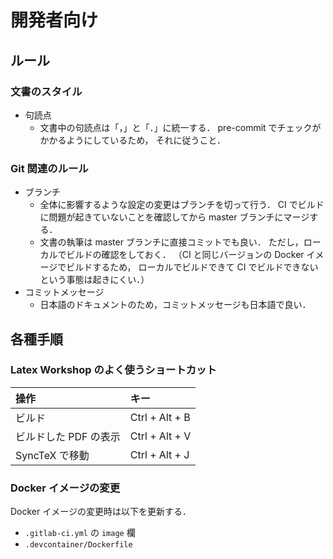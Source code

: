 # 開発者向け

## ルール

### 文書のスタイル

- 句読点
  - 文書中の句読点は「，」と「．」に統一する．
    pre-commit でチェックがかかるようにしているため，
    それに従うこと．

### Git 関連のルール

- ブランチ
  - 全体に影響するような設定の変更はブランチを切って行う．
    CI でビルドに問題が起きていないことを確認してから
    master ブランチにマージする．
  - 文書の執筆は master ブランチに直接コミットでも良い．
    ただし，ローカルでビルドの確認をしておく．
    （CI と同じバージョンの Docker イメージでビルドするため，
    ローカルでビルドできて CI でビルドできないという事態は起きにくい．）
- コミットメッセージ
  - 日本語のドキュメントのため，コミットメッセージも日本語で良い．

## 各種手順

### Latex Workshop のよく使うショートカット

| 操作                  | キー           |
| :-------------------- | :------------- |
| ビルド                | Ctrl + Alt + B |
| ビルドした PDF の表示 | Ctrl + Alt + V |
| SyncTeX で移動        | Ctrl + Alt + J |

### Docker イメージの変更

Docker イメージの変更時は以下を更新する．

- `.gitlab-ci.yml` の `image` 欄
- `.devcontainer/Dockerfile`

